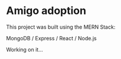 # Amigo adoption

This project was built using the MERN Stack:

MongoDB /
Express /
React /
Node.js

Working on it...
